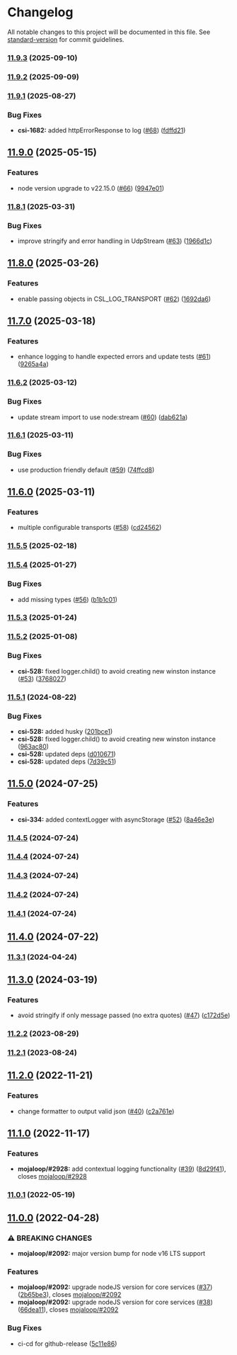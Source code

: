 # Changelog

All notable changes to this project will be documented in this file. See [standard-version](https://github.com/conventional-changelog/standard-version) for commit guidelines.

### [11.9.3](https://github.com/mojaloop/central-services-logger/compare/v11.9.2...v11.9.3) (2025-09-10)

### [11.9.2](https://github.com/mojaloop/central-services-logger/compare/v11.9.1...v11.9.2) (2025-09-09)

### [11.9.1](https://github.com/mojaloop/central-services-logger/compare/v11.9.0...v11.9.1) (2025-08-27)


### Bug Fixes

* **csi-1682:** added httpErrorResponse to log ([#68](https://github.com/mojaloop/central-services-logger/issues/68)) ([fdffd21](https://github.com/mojaloop/central-services-logger/commit/fdffd2165c28232513dfc77ff35cd1b668fc20ae))

## [11.9.0](https://github.com/mojaloop/central-services-logger/compare/v11.8.1...v11.9.0) (2025-05-15)


### Features

* node version upgrade to v22.15.0 ([#66](https://github.com/mojaloop/central-services-logger/issues/66)) ([9947e01](https://github.com/mojaloop/central-services-logger/commit/9947e01d890bd3ece6b3b7449b4c6396672a0f58))

### [11.8.1](https://github.com/mojaloop/central-services-logger/compare/v11.8.0...v11.8.1) (2025-03-31)


### Bug Fixes

* improve stringify and error handling in UdpStream ([#63](https://github.com/mojaloop/central-services-logger/issues/63)) ([1966d1c](https://github.com/mojaloop/central-services-logger/commit/1966d1cc7cebbed34bbdb5df8179a3f9c9ebd83f))

## [11.8.0](https://github.com/mojaloop/central-services-logger/compare/v11.7.0...v11.8.0) (2025-03-26)


### Features

* enable passing objects in CSL_LOG_TRANSPORT ([#62](https://github.com/mojaloop/central-services-logger/issues/62)) ([1692da6](https://github.com/mojaloop/central-services-logger/commit/1692da6d3e35a5d150783bfe55d76ac789e59d9c))

## [11.7.0](https://github.com/mojaloop/central-services-logger/compare/v11.6.2...v11.7.0) (2025-03-18)


### Features

* enhance logging to handle expected errors and update tests ([#61](https://github.com/mojaloop/central-services-logger/issues/61)) ([9265a4a](https://github.com/mojaloop/central-services-logger/commit/9265a4a76641f8d24754bbd40a78ea13ceb11d7e))

### [11.6.2](https://github.com/mojaloop/central-services-logger/compare/v11.6.1...v11.6.2) (2025-03-12)


### Bug Fixes

* update stream import to use node:stream ([#60](https://github.com/mojaloop/central-services-logger/issues/60)) ([dab621a](https://github.com/mojaloop/central-services-logger/commit/dab621ada6ec277acac37e0010489f179d4c8b42))

### [11.6.1](https://github.com/mojaloop/central-services-logger/compare/v11.6.0...v11.6.1) (2025-03-11)


### Bug Fixes

* use production friendly default ([#59](https://github.com/mojaloop/central-services-logger/issues/59)) ([74ffcd8](https://github.com/mojaloop/central-services-logger/commit/74ffcd83c97661c40bc67f22a53e11f4cc2e2430))

## [11.6.0](https://github.com/mojaloop/central-services-logger/compare/v11.5.5...v11.6.0) (2025-03-11)


### Features

* multiple configurable transports ([#58](https://github.com/mojaloop/central-services-logger/issues/58)) ([cd24562](https://github.com/mojaloop/central-services-logger/commit/cd24562d86a1ced7bb23b31817327e1badd69189))

### [11.5.5](https://github.com/mojaloop/central-services-logger/compare/v11.5.4...v11.5.5) (2025-02-18)

### [11.5.4](https://github.com/mojaloop/central-services-logger/compare/v11.5.3...v11.5.4) (2025-01-27)


### Bug Fixes

* add missing types ([#56](https://github.com/mojaloop/central-services-logger/issues/56)) ([b1b1c01](https://github.com/mojaloop/central-services-logger/commit/b1b1c011e555f03f5ee9e059593766c372d3393a))

### [11.5.3](https://github.com/mojaloop/central-services-logger/compare/v11.5.2...v11.5.3) (2025-01-24)

### [11.5.2](https://github.com/mojaloop/central-services-logger/compare/v11.5.0...v11.5.2) (2025-01-08)


### Bug Fixes

* **csi-528:** fixed logger.child() to avoid creating new winston instance ([#53](https://github.com/mojaloop/central-services-logger/issues/53)) ([3768027](https://github.com/mojaloop/central-services-logger/commit/3768027ac9d9020d664a238eed2fd1595294a5f8))

### [11.5.1](https://github.com/mojaloop/central-services-logger/compare/v11.5.0...v11.5.1) (2024-08-22)


### Bug Fixes

* **csi-528:** added husky ([201bce1](https://github.com/mojaloop/central-services-logger/commit/201bce17861fdf0a05d0c80b9e5d4a416b680a22))
* **csi-528:** fixed logger.child() to avoid creating new winston instance ([963ac80](https://github.com/mojaloop/central-services-logger/commit/963ac802e56d10c7f15777c8dba3060d1f0b5bfc))
* **csi-528:** updated deps ([d010671](https://github.com/mojaloop/central-services-logger/commit/d0106712d05162c04780882e9422c52bf3b4e70b))
* **csi-528:** updated deps ([7d39c51](https://github.com/mojaloop/central-services-logger/commit/7d39c51ca63243ae991c0be5fa10eb7eb0392a7e))

## [11.5.0](https://github.com/mojaloop/central-services-logger/compare/v11.3.1...v11.5.0) (2024-07-25)


### Features

* **csi-334:** added contextLogger with asyncStorage ([#52](https://github.com/mojaloop/central-services-logger/issues/52)) ([8a46e3e](https://github.com/mojaloop/central-services-logger/commit/8a46e3e8f36f7d18f34f90a5c0883d56c2192123))

### [11.4.5](https://github.com/mojaloop/central-services-logger/compare/v11.4.4...v11.4.5) (2024-07-24)

### [11.4.4](https://github.com/mojaloop/central-services-logger/compare/v11.4.3...v11.4.4) (2024-07-24)

### [11.4.3](https://github.com/mojaloop/central-services-logger/compare/v11.4.2...v11.4.3) (2024-07-24)

### [11.4.2](https://github.com/mojaloop/central-services-logger/compare/v11.4.1...v11.4.2) (2024-07-24)

### [11.4.1](https://github.com/mojaloop/central-services-logger/compare/v11.4.0...v11.4.1) (2024-07-24)

## [11.4.0](https://github.com/mojaloop/central-services-logger/compare/v11.4.0-snapshot.1...v11.4.0) (2024-07-22)

### [11.3.1](https://github.com/mojaloop/central-services-logger/compare/v11.3.0...v11.3.1) (2024-04-24)

## [11.3.0](https://github.com/mojaloop/central-services-logger/compare/v11.2.2...v11.3.0) (2024-03-19)


### Features

* avoid stringify if only message passed (no extra quotes) ([#47](https://github.com/mojaloop/central-services-logger/issues/47)) ([c172d5e](https://github.com/mojaloop/central-services-logger/commit/c172d5ece8d10e078dbfe9b251aae6a9c35faadc))

### [11.2.2](https://github.com/mojaloop/central-services-logger/compare/v11.2.1...v11.2.2) (2023-08-29)

### [11.2.1](https://github.com/mojaloop/central-services-logger/compare/v11.2.0...v11.2.1) (2023-08-24)

## [11.2.0](https://github.com/mojaloop/central-services-logger/compare/v11.1.0...v11.2.0) (2022-11-21)


### Features

* change formatter to output valid json ([#40](https://github.com/mojaloop/central-services-logger/issues/40)) ([c2a761e](https://github.com/mojaloop/central-services-logger/commit/c2a761e58425ffffa86c09d3883cb64a5517d215))

## [11.1.0](https://github.com/mojaloop/central-services-logger/compare/v11.0.1...v11.1.0) (2022-11-17)


### Features

* **mojaloop/#2928:** add contextual logging functionality ([#39](https://github.com/mojaloop/central-services-logger/issues/39)) ([8d29f41](https://github.com/mojaloop/central-services-logger/commit/8d29f41cdd1e296cb1fca68cbefc0af83d84bb2a)), closes [mojaloop/#2928](https://github.com/mojaloop/project/issues/2928)

### [11.0.1](https://github.com/mojaloop/central-services-logger/compare/v11.0.0...v11.0.1) (2022-05-19)

## [11.0.0](https://github.com/mojaloop/central-services-logger/compare/v10.6.2...v11.0.0) (2022-04-28)


### ⚠ BREAKING CHANGES

* **mojaloop/#2092:** major version bump for node v16 LTS support

### Features

* **mojaloop/#2092:** upgrade nodeJS version for core services ([#37](https://github.com/mojaloop/central-services-logger/issues/37)) ([2b65be3](https://github.com/mojaloop/central-services-logger/commit/2b65be3c0481beb392b68ec10e90851985b77c3a)), closes [mojaloop/#2092](https://github.com/mojaloop/project/issues/2092)
* **mojaloop/#2092:** upgrade nodeJS version for core services ([#38](https://github.com/mojaloop/central-services-logger/issues/38)) ([66dea11](https://github.com/mojaloop/central-services-logger/commit/66dea117be203d0de7ed960df44da58eb9384d9d)), closes [mojaloop/#2092](https://github.com/mojaloop/project/issues/2092)


### Bug Fixes

* ci-cd for github-release ([5c11e86](https://github.com/mojaloop/central-services-logger/commit/5c11e8604a69e38997afb487179aec9454f06f94))
